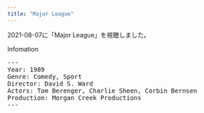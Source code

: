 ```yaml
---
title: "Major League"
---
```

2021-08-07に「Major League」を視聴しました。

Infomation
<pre>
---
Year: 1989
Genre: Comedy, Sport
Director: David S. Ward
Actors: Tom Berenger, Charlie Sheen, Corbin Bernsen
Production: Morgan Creek Productions
---
</pre>